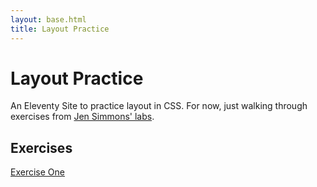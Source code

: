 ```yaml
---
layout: base.html 
title: Layout Practice 
--- 
```


# Layout Practice 

An Eleventy Site to practice layout in CSS. For now, just walking through exercises from [Jen Simmons' labs](https://labs.jensimmons.com/).

## Exercises

[Exercise One](/exercise-one)